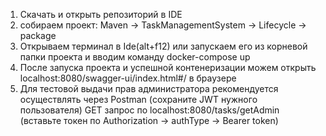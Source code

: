 1) Скачать и открыть репозиторий в IDE
2) собираем проект: Maven -> TaskManagementSystem -> Lifecycle -> package
3) Открываем терминал в Ide(alt+f12) или запускаем его из корневой папки проекта и вводим команду 
docker-compose up
4) После запуска проекта и успешной контенеризации можем открыть localhost:8080/swagger-ui/index.html#/ в браузере
5) Для тестовой выдачи прав администратора рекомендуется осуществлять через Postman (сохраните JWT нужного пользователя)
GET запрос по localhost:8080/tasks/getAdmin (вставьте токен по Authorization -> authType -> Bearer token)
